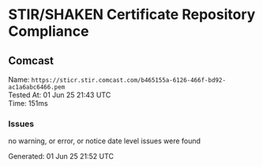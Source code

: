# STIR/SHAKEN Certificate Repository Compliance

## Comcast

Name: `https://sticr.stir.comcast.com/b465155a-6126-466f-bd92-ac1a6abc6466.pem`\
Tested At: 01 Jun 25 21:43 UTC\
Time: 151ms

### Issues

no warning, or error, or notice date level issues were found

Generated: 01 Jun 25 21:52 UTC